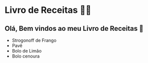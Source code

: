 # Livro de Receitas :man_cook:



 ## 	Olá, Bem vindos ao meu Livro de Receitas :wave:


- Strogonoff de Frango
- Pavê
- Bolo de Limão
- Bolo cenoura
